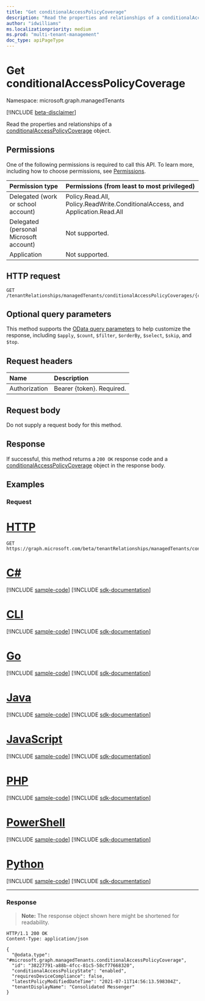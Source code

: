 ```yaml
---
title: "Get conditionalAccessPolicyCoverage"
description: "Read the properties and relationships of a conditionalAccessPolicyCoverage object."
author: "idwilliams"
ms.localizationpriority: medium
ms.prod: "multi-tenant-management"
doc_type: apiPageType
---
```


# Get conditionalAccessPolicyCoverage
Namespace: microsoft.graph.managedTenants

[!INCLUDE [beta-disclaimer](../../includes/beta-disclaimer.md)]

Read the properties and relationships of a [conditionalAccessPolicyCoverage](../resources/managedtenants-conditionalaccesspolicycoverage.md) object.

## Permissions
One of the following permissions is required to call this API. To learn more, including how to choose permissions, see [Permissions](/graph/permissions-reference).

<!-- { "blockType": "ignored"  } // Note: Removing this line will result in the permissions autogeneration tool overwriting the table. -->
|Permission type|Permissions (from least to most privileged)|
|:---|:---|
|Delegated (work or school account)|Policy.Read.All, Policy.ReadWrite.ConditionalAccess, and Application.Read.All|
|Delegated (personal Microsoft account)|Not supported.|
|Application|Not supported.|

## HTTP request

<!-- {
  "blockType": "ignored"
}
-->
``` http
GET /tenantRelationships/managedTenants/conditionalAccessPolicyCoverages/{conditionalAccessPolicyCoverageId}
```

## Optional query parameters
This method supports the [OData query parameters](/graph/query-parameters) to help customize the response, including `$apply`, `$count`, `$filter`, `$orderBy`, `$select`, `$skip`, and `$top`.

## Request headers
|Name|Description|
|:---|:---|
|Authorization|Bearer {token}. Required.|

## Request body
Do not supply a request body for this method.

## Response

If successful, this method returns a `200 OK` response code and a [conditionalAccessPolicyCoverage](../resources/managedtenants-conditionalaccesspolicycoverage.md) object in the response body.

## Examples

### Request

# [HTTP](#tab/http)
<!-- {
  "blockType": "request",
  "name": "get_conditionalaccesspolicycoverage"
}
-->
``` http
GET https://graph.microsoft.com/beta/tenantRelationships/managedTenants/conditionalAccessPolicyCoverages/{conditionalAccessPolicyCoverageId}
```

# [C#](#tab/csharp)
[!INCLUDE [sample-code](../includes/snippets/csharp/get-conditionalaccesspolicycoverage-csharp-snippets.md)]
[!INCLUDE [sdk-documentation](../includes/snippets/snippets-sdk-documentation-link.md)]

# [CLI](#tab/cli)
[!INCLUDE [sample-code](../includes/snippets/cli/get-conditionalaccesspolicycoverage-cli-snippets.md)]
[!INCLUDE [sdk-documentation](../includes/snippets/snippets-sdk-documentation-link.md)]

# [Go](#tab/go)
[!INCLUDE [sample-code](../includes/snippets/go/get-conditionalaccesspolicycoverage-go-snippets.md)]
[!INCLUDE [sdk-documentation](../includes/snippets/snippets-sdk-documentation-link.md)]

# [Java](#tab/java)
[!INCLUDE [sample-code](../includes/snippets/java/get-conditionalaccesspolicycoverage-java-snippets.md)]
[!INCLUDE [sdk-documentation](../includes/snippets/snippets-sdk-documentation-link.md)]

# [JavaScript](#tab/javascript)
[!INCLUDE [sample-code](../includes/snippets/javascript/get-conditionalaccesspolicycoverage-javascript-snippets.md)]
[!INCLUDE [sdk-documentation](../includes/snippets/snippets-sdk-documentation-link.md)]

# [PHP](#tab/php)
[!INCLUDE [sample-code](../includes/snippets/php/get-conditionalaccesspolicycoverage-php-snippets.md)]
[!INCLUDE [sdk-documentation](../includes/snippets/snippets-sdk-documentation-link.md)]

# [PowerShell](#tab/powershell)
[!INCLUDE [sample-code](../includes/snippets/powershell/get-conditionalaccesspolicycoverage-powershell-snippets.md)]
[!INCLUDE [sdk-documentation](../includes/snippets/snippets-sdk-documentation-link.md)]

# [Python](#tab/python)
[!INCLUDE [sample-code](../includes/snippets/python/get-conditionalaccesspolicycoverage-python-snippets.md)]
[!INCLUDE [sdk-documentation](../includes/snippets/snippets-sdk-documentation-link.md)]

---

### Response
>**Note:** The response object shown here might be shortened for readability.
<!-- {
  "blockType": "response",
  "truncated": true,
  "@odata.type": "microsoft.graph.managedTenants.conditionalAccessPolicyCoverage"
}
-->
``` http
HTTP/1.1 200 OK
Content-Type: application/json

{
  "@odata.type": "#microsoft.graph.managedTenants.conditionalAccessPolicyCoverage",
  "id": "38227791-a88b-4fcc-81c5-58cf77668320",
  "conditionalAccessPolicyState": "enabled",
  "requiresDeviceCompliance": false,
  "latestPolicyModifiedDateTime": "2021-07-11T14:56:13.598304Z",
  "tenantDisplayName": "Consolidated Messenger"
}
```
